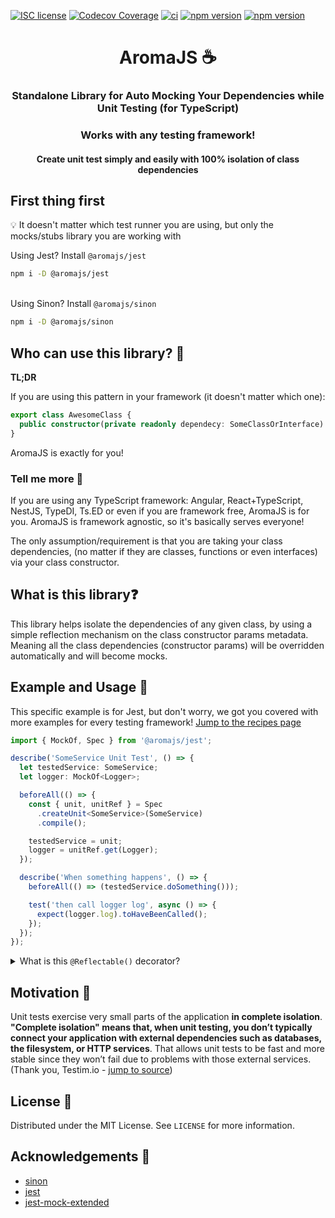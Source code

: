 [![ISC license](http://img.shields.io/badge/license-MIT-brightgreen.svg)](http://opensource.org/licenses/MIT)
[![Codecov Coverage](https://img.shields.io/codecov/c/github/omermorad/aromajs/master.svg?style=flat-square)](https://codecov.io/gh/omermorad/aromajs)
[![ci](https://github.com/omermorad/aromajs/actions/workflows/ci.yml/badge.svg?branch=master)](https://github.com/omermorad/aromajs/actions)
[![npm version](https://img.shields.io/npm/v/@aromajs/sinon?color=%23995f44&label=@aromajs/sinon&logo=AromaJS%20Sinon)](https://npmjs.org/package/@aromajs/sinon "View this project on npm")
[![npm version](https://img.shields.io/npm/v/@aromajs/jest?color=%23aa709f&label=%40aromajs%2Fjest&logo=AromaJS%20Jest)](https://npmjs.org/package/@aromajs/jest "View this project on npm")


<p align="center">
  <h1 align="center">AromaJS ☕</h1>

  <h3 align="center">
    Standalone Library for Auto Mocking Your Dependencies while Unit Testing (for TypeScript)
  </h3>

  <h3 align="center">
    Works with any testing framework!
  </h3>

  <h4 align="center">
    Create unit test simply and easily with 100% isolation of class dependencies
  </h4>
</p>

## First thing first
💡 It doesn't matter which test runner you are using, but only the mocks/stubs library
you are working with

Using Jest? Install `@aromajs/jest`
```bash
npm i -D @aromajs/jest
```

\
Using Sinon? Install `@aromajs/sinon`
```bash
npm i -D @aromajs/sinon
```

## Who can use this library? 🤩
**TL;DR**

If you are using this pattern in your framework (it doesn't matter which one):

```typescript
export class AwesomeClass {
  public constructor(private readonly dependecy: SomeClassOrInterface) {}
}
```

AromaJS is exactly for you!

### Tell me more 🤔
If you are using any TypeScript framework: Angular, React+TypeScript, NestJS, TypeDI, Ts.ED
or even if you are framework free, AromaJS is for you. AromaJS is framework agnostic,
so it's basically serves everyone!

The only assumption/requirement is that you are taking your class dependencies,
(no matter if they are classes, functions or even interfaces) via
your class constructor.

## What is this library❓

This library helps isolate the dependencies of any given class, by using a simple
reflection mechanism on the class constructor params metadata.
Meaning all the class dependencies (constructor params) will be overridden
automatically and will become mocks.

## Example and Usage 💁‍

This specific example is for Jest, but don't worry, we got you covered with more examples
for every testing framework! [Jump to the recipes page](http://)

```typescript
import { MockOf, Spec } from '@aromajs/jest';

describe('SomeService Unit Test', () => {
  let testedService: SomeService;
  let logger: MockOf<Logger>;

  beforeAll(() => {
    const { unit, unitRef } = Spec
      .createUnit<SomeService>(SomeService)
      .compile();

    testedService = unit;
    logger = unitRef.get(Logger);
  });

  describe('When something happens', () => {
    beforeAll(() => (testedService.doSomething()));

    test('then call logger log', async () => {
      expect(logger.log).toHaveBeenCalled();
    });
  });
});
```

<details>
    <summary>What is this <code>@Reflectable()</code> decorator?</summary>
    <p>
In order to reflect the constructor class params it needs to be decorated with any
class decorator, no matter what its original functionality.
If you are not using any kind of decorator, you can just use the default decorator that
does, literally, nothing; his purpose is to emit class metadata; so no w

But, for example, if you do use `@Injecatable()` (NestJS or Angular), `@Service()` (TypeDI),
`@Component()` or any kind of decorator, you don't need to decorate your class with
the `@Reflectable()` decorator.

</p>
</details>

## Motivation 💪

Unit tests exercise very small parts of the application **in complete isolation**. \
**"Complete isolation" means that, when unit testing, you don’t typically
connect your application with external dependencies such as databases, the filesystem,
or HTTP services**. That allows unit tests to be fast and more stable since they won’t
fail due to problems with those external services. (Thank you, Testim.io - [jump to source](https://www.testim.io/blog/unit-testing-best-practices/))

## License 📜

Distributed under the MIT License. See `LICENSE` for more information.

## Acknowledgements 📙

* [sinon](https://github.com/sinonjs/sinon)
* [jest](https://github.com/facebook/jest)
* [jest-mock-extended](https://github.com/marchaos/jest-mock-extended)

